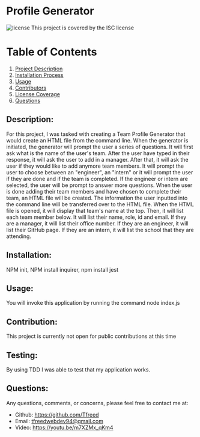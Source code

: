 # Profile Generator

![license](https://img.shields.io/badge/License--green?.svg) This project is covered by the ISC license

# Table of Contents

1. [Project Description](#description)
2. [Installation Process](#installation)
3. [Usage](#usage)
4. [Contributors](#contribution)
5. [License Coverage](#license)
6. [Questions](#questions)


## Description: 
For this project, I was tasked with creating a Team Profile Generator that would create an HTML file from the command line. When the generator is initiated, the generator will prompt the user a series of questions. It will first ask what is the name of the user's team. After the user have typed in their response, it will ask the user to add in a manager. After that, it will ask the user if they would like to add anymore team members. It will prompt the user to choose between an "engineer", an "intern" or it will prompt the user if they are done and if the team is completed. If the engineer or intern are selected, the user will be prompt to answer more questions. When the user is done adding their team members and have chosen to complete their team, an HTML file will be created. The information the user inputted into the command line will be transferred over to the HTML file. When the HTML file is opened, it will display that team's name at the top. Then, it will list each team member below. It will list their name, role, id and email. If they are a manager, it will list their office number. If they are an engineer, it will list their GitHub page. If they are an intern, it will list the school that they are attending.
## Installation: 
NPM init, NPM install inquirer, npm install jest
## Usage: 
You will invoke this application by running the command node index.js
## Contribution: 
This project is currently not open for public contributions at this time
## Testing: 
By using TDD I was able to test that my application works.
## Questions: 
Any questions, comments, or concerns, please feel free to contact me at:

* Github: https://github.com/Tfreed
* Email: tfreedwebdev94@gmail.com
* Video: https://youtu.be/m7XZMx_qKm4

